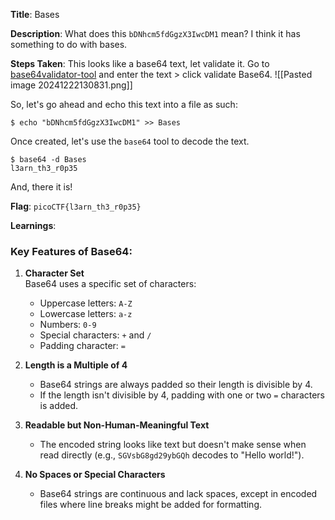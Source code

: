 
**Title**: Bases

**Description**:
What does this `bDNhcm5fdGgzX3IwcDM1` mean? I think it has something to do with bases.

**Steps Taken**:
This looks like a base64 text, let validate it.
Go to [base64validator-tool](https://base64.guru/tools/validator) and enter the text > click validate Base64.
![[Pasted image 20241222130831.png]]

So, let's go ahead and echo this text into a file as such:
```
$ echo "bDNhcm5fdGgzX3IwcDM1" >> Bases
```

Once created, let's use the `base64` tool to decode the text.
```
$ base64 -d Bases
l3arn_th3_r0p35
```
And, there it is!

**Flag**: `picoCTF{l3arn_th3_r0p35}`

**Learnings**:
### **Key Features of Base64:**

1. **Character Set**  
    Base64 uses a specific set of characters:
    
    - Uppercase letters: `A-Z`
    - Lowercase letters: `a-z`
    - Numbers: `0-9`
    - Special characters: `+` and `/`
    - Padding character: `=`
    
2. **Length is a Multiple of 4**
    - Base64 strings are always padded so their length is divisible by 4.
    - If the length isn't divisible by 4, padding with one or two `=` characters is added.
    
3. **Readable but Non-Human-Meaningful Text**
    - The encoded string looks like text but doesn't make sense when read directly (e.g., `SGVsbG8gd29ybGQh` decodes to "Hello world!").

4. **No Spaces or Special Characters**
    - Base64 strings are continuous and lack spaces, except in encoded files where line breaks might be added for formatting.